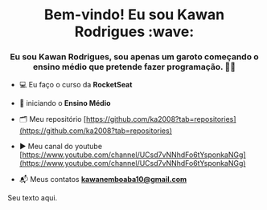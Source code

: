 <h1 align="center">Bem-vindo! Eu sou Kawan Rodrigues :wave:</h1>
<h3 align="center">Eu sou Kawan Rodrigues, sou apenas um garoto começando o ensino médio que pretende fazer programação. 📝🤓</h3>

- 💻 Eu faço o curso da **RocketSeat**

- 📒 iniciando o **Ensino Médio**

- 🗂️ Meu repositório [https://github.com/ka2008?tab=repositories](https://github.com/ka2008?tab=repositories)

- ▶️ Meu canal do youtube [https://www.youtube.com/channel/UCsd7vNNhdFo6tYsponkaNGg](https://www.youtube.com/channel/UCsd7vNNhdFo6tYsponkaNGg)

- 📬 Meus contatos **kawanemboaba10@gmail.com**

<!DOCTYPE html>
<html lang="en">
<head>
  <meta charset="UTF-8">
  <meta name="viewport" content="width=device-width, initial-scale=1.0">
  <style>
    /* Defina um estilo básico para o tamanho inicial do GIF */
    #gif-container {
      width: 100px;
      height: 100px;
    }
  </style>
</head>
<body>

<div id="gif-container" onmouseover="changeGif()" onmouseout="restoreGif()">
  Seu texto aqui.
</div>

<script>
  function changeGif() {
    // Quando o mouse passa por cima, altera a imagem para a nova URL
    document.getElementById('gif-container').innerHTML =
      "<img src='https://static.wikia.nocookie.net/hollowknight/images/5/5c/Char_shade.png/revision/latest/scale-to-width-down/250?cb=20190405191007' alt='GIF' width='100' height='100'>";
  }

  function restoreGif() {
    // Quando o mouse não está sobre o elemento, restaura o GIF original
    document.getElementById('gif-container').innerHTML =
      "<img src='https://media3.giphy.com/media/Y8bAdBxtKREVcuDNyH/giphy.gif?cid=6c09b952vm6d7dweb7tce7ekbsntc3gev910dsi4sdlmi0fn&ep=v1_internal_gif_by_id&rid=giphy.gif&ct=s' alt='GIF' width='100' height='100'>";
  }
</script>

</body>
</html>

